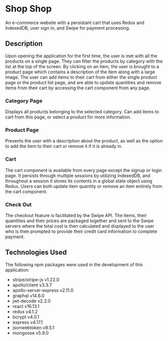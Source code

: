 # Shop Shop
An e-commerce website with a persistant cart that uses Redux and IndexedDB, user sign in, and Swipe for payment processing. 

## Description
Upon opening the application for the first time, the user is met with all the products on a single page. They can filter the products by category with the list at the top of the screen. By clicking on an item, the user is brought to a product page which contains a description of the item along with a large image. The user can add items to their cart from either the single product page or the product list page, and are able to update quantities and remove items from their cart by accessing the cart component from any page. 

### Category Page
Displays all products belonging to the selected category. Can add items to cart from this page, or select a product for more information. 

### Product Page
Presents the user with a description about the product, as well as the option to add the item to their cart or remove it if it is already in. 

### Cart
The cart component is available from every page except the signup or login page. It persists through multiple sessions by utilizing IndexedDB, and throughout a session it stores its contents in a global state object using Redux. Users can both update item quantity or remove an item entirely from the cart component. 

### Check Out
The checkout feature is facilitated by the Swipe API. The items, their quantities and their prices are packaged together and sent to the Swipe servers where the total cost is then calculated and displayed to the user who is then prompted to provide their credit card information to complete payment. 

## Technologies Used
The following npm packages were used in the development of this application: 
* stripe/stripe-js v1.22.0
* apollo/client v3.3.7
* apollo-server-express v2.11.0
* graphql v14.6.0
* jwt-decode v2.2.0
* react v16.13.1
* redux v4.1.2
* bcrypt v4.0.1
* express v4.17.1
* jsonwebtoken v8.5.1
* mongoose v5.9.0